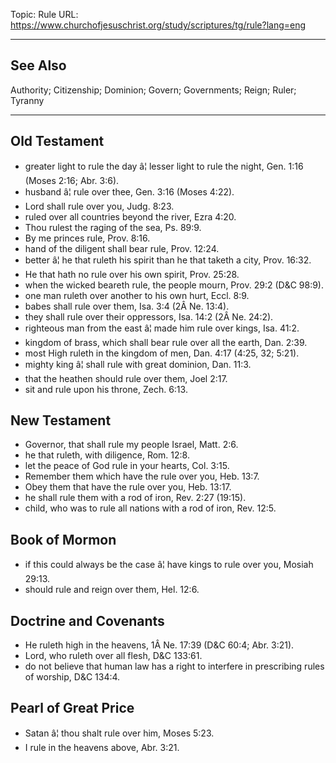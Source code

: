 Topic: Rule
URL: https://www.churchofjesuschrist.org/study/scriptures/tg/rule?lang=eng

---

## See Also

Authority; Citizenship; Dominion; Govern; Governments; Reign; Ruler; Tyranny

---

## Old Testament

- greater light to rule the day â¦ lesser light to rule the night, Gen. 1:16 (Moses 2:16; Abr. 3:6).
- husband â¦ rule over thee, Gen. 3:16 (Moses 4:22).
- Lord shall rule over you, Judg. 8:23.
- ruled over all countries beyond the river, Ezra 4:20.
- Thou rulest the raging of the sea, Ps. 89:9.
- By me princes rule, Prov. 8:16.
- hand of the diligent shall bear rule, Prov. 12:24.
- better â¦ he that ruleth his spirit than he that taketh a city, Prov. 16:32.
- He that hath no rule over his own spirit, Prov. 25:28.
- when the wicked beareth rule, the people mourn, Prov. 29:2 (D&C 98:9).
- one man ruleth over another to his own hurt, Eccl. 8:9.
- babes shall rule over them, Isa. 3:4 (2Â Ne. 13:4).
- they shall rule over their oppressors, Isa. 14:2 (2Â Ne. 24:2).
- righteous man from the east â¦ made him rule over kings, Isa. 41:2.
- kingdom of brass, which shall bear rule over all the earth, Dan. 2:39.
- most High ruleth in the kingdom of men, Dan. 4:17 (4:25, 32; 5:21).
- mighty king â¦ shall rule with great dominion, Dan. 11:3.
- that the heathen should rule over them, Joel 2:17.
- sit and rule upon his throne, Zech. 6:13.

## New Testament

- Governor, that shall rule my people Israel, Matt. 2:6.
- he that ruleth, with diligence, Rom. 12:8.
- let the peace of God rule in your hearts, Col. 3:15.
- Remember them which have the rule over you, Heb. 13:7.
- Obey them that have the rule over you, Heb. 13:17.
- he shall rule them with a rod of iron, Rev. 2:27 (19:15).
- child, who was to rule all nations with a rod of iron, Rev. 12:5.

## Book of Mormon

- if this could always be the case â¦ have kings to rule over you, Mosiah 29:13.
- should rule and reign over them, Hel. 12:6.

## Doctrine and Covenants

- He ruleth high in the heavens, 1Â Ne. 17:39 (D&C 60:4; Abr. 3:21).
- Lord, who ruleth over all flesh, D&C 133:61.
- do not believe that human law has a right to interfere in prescribing rules of worship, D&C 134:4.

## Pearl of Great Price

- Satan â¦ thou shalt rule over him, Moses 5:23.
- I rule in the heavens above, Abr. 3:21.

